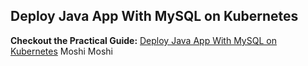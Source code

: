 ## Deploy Java App With MySQL on Kubernetes

**Checkout the Practical Guide:** [Deploy Java App With MySQL on Kubernetes](https://devopscube.com/deploy-java-app-kubernetes/)
Moshi Moshi
